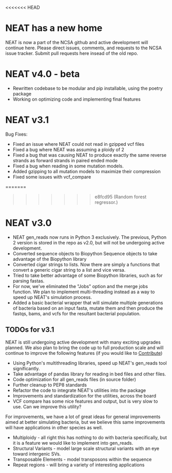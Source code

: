 <<<<<<< HEAD
# NEAT has a new home
NEAT is now a part of the NCSA github and active development will continue here. Please direct issues, comments, and requests to the NCSA issue tracker. Submit pull requests here insead of the old repo.

# NEAT v4.0 - beta
- Rewritten codebase to be modular and pip installable, using the poetry package
- Working on optimizing code and implementing final features

# NEAT v3.1

Bug Fixes:
- Fixed an issue where NEAT could not read in gzipped vcf files
- Fixed a bug where NEAT was assuming a ploidy of 2
- Fixed a bug that was causing NEAT to produce exactly the same reverse strands as forward strands in paired ended mode
- Fixed a bug when reading in some mutation models.
- Added gzipping to all mutation models to maximize their compression
- Fixed some issues with vcf_compare

=======
>>>>>>> e8fcd95 (Random forest regressor.)
# NEAT v3.0
- NEAT gen_reads now runs in Python 3 exclusively. The previous, Python 2 version is stored in the repo as v2.0, but will not be undergoing active development.
- Converted sequence objects to Biopython Sequence objects to take advantage of the Biopython library
- Converted cigar strings to lists. Now there are simply a functions that convert a generic cigar string to a list and vice versa.
- Tried to take better advantage of some Biopython libraries, such as for parsing fastas.
- For now, we've eliminated the "Jobs" option and the merge jobs function. We plan to implement multi-threading instead as a way to speed up NEAT's simulation process.
- Added a basic bacterial wrapper that will simulate multiple generations of bacteria based on an input fasta, mutate them and then produce the fastqs, bams, and vcfs for the resultant bacterial population.


## TODOs for v3.1
NEAT is still undergoing active development with many exciting upgrades planned. We also plan to bring the code up to full production scale and will continue to improve the following features (if you would like to [Contribute](CONTRIBUTING.md))
- Using Python's multithreading libraries, speed up NEAT's gen_reads tool significantly.
- Take advantage of pandas library for reading in bed files and other files.
- Code optimization for all gen_reads files (in source folder)
- Further cleanup to PEP8 standards
- Refactor the code to integrate NEAT's utilities into the package
- Improvements and standardization for the utilities, across the board
- VCF compare has some nice features and output, but is very slow to use. Can we improve this utility?

For improvements, we have a lot of great ideas for general improvements aimed at better simulating bacteria, but we believe this same improvements will have applications in other species as well. 
- Multiploidy - all right this has nothing to do with bacteria specifically, but it is a feature we would like to implement into gen_reads.
- Structural Variants - model large scale structural variants with an eye toward intergenic SVs.
- Transposable Elements - model transposons within the sequence
- Repeat regions - will bring a variety of interesting applications
